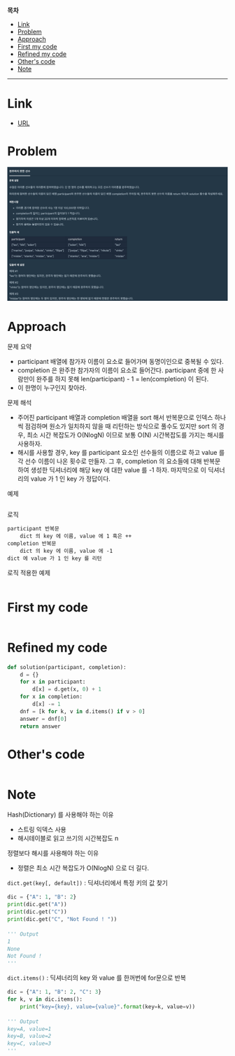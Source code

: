 **목차**

- [Link](#link)
- [Problem](#problem)
- [Approach](#approach)
- [First my code](#first-my-code)
- [Refined my code](#refined-my-code)
- [Other's code](#others-code)
- [Note](#note)

---

# Link

- [URL](https://programmers.co.kr/learn/courses/9877/lessons/55764?language=python3)

# Problem

![](/.uploads/2021-08-08-02-21-51.png)

# Approach

문제 요약

- participant 배열에 참가자 이름이 요소로 들어가며 동명이인으로 중복될 수 있다.
- completion 은 완주한 참가자의 이름이 요소로 들어간다. participant 중에 한 사람만이 완주를 하지 못해 len(participant) - 1 = len(completion) 이 된다.
- 이 한명이 누구인지 찾아라.

문제 해석

- 주어진 participant 배열과 completion 배열을 sort 해서 반복문으로 인덱스 하나씩 점검하며 원소가 일치하지 않을 때 리턴하는 방식으로 풀수도 있지만 sort 의 경우, 최소 시간 복잡도가 O(NlogN) 이므로 보통 O(N) 시간복잡도를 가지는 해시를 사용하자.
- 해시를 사용할 경우, key 를 participant 요소인 선수들의 이름으로 하고 value 를 각 선수 이름이 나온 횟수로 만들자. 그 후, completion 의 요소들에 대해 반복문 하여 생성한 딕셔너리에 해당 key 에 대한 value 를 -1 하자. 마지막으로 이 딕셔너리의 value 가 1 인 key 가 정답이다.

예제

``` txt

```

로직

``` txt
participant 반복문
    dict 의 key 에 이름, value 에 1 혹은 ++
completion 반복문
    dict 의 key 에 이름, value 에 -1
dict 에 value 가 1 인 key 를 리턴
```

로직 적용한 예제

``` txt

```

# First my code

``` python

```

# Refined my code

``` python
def solution(participant, completion):
    d = {}
    for x in participant:
        d[x] = d.get(x, 0) + 1
    for x in completion:
        d[x] -= 1
    dnf = [k for k, v in d.items() if v > 0]
    answer = dnf[0]
    return answer
```

# Other's code

``` python

```

# Note

Hash(Dictionary) 를 사용해야 하는 이유

- 스트링 익덱스 사용
- 해시테이블로 읽고 쓰기의 시간복잡도 n

정렬보다 해시를 사용해야 하는 이유

- 정렬은 최소 시간 복잡도가 O(NlogN) 으로 더 길다.

`dict.get(key[, default])` : 딕셔너리에서 특정 키의 값 찾기

```python
dic = {"A": 1, "B": 2}
print(dic.get("A"))
print(dic.get("C"))
print(dic.get("C", "Not Found ! "))

''' Output
1
None
Not Found ! 
'''
```

`dict.items()` : 딕셔너리의 key 와 value 를 한꺼번에 for문으로 반복

```python
dic = {"A": 1, "B": 2, "C": 3}
for k, v in dic.items():
    print("key={key}, value={value}".format(key=k, value=v))

''' Output
key=A, value=1
key=B, value=2
key=C, value=3
'''
```